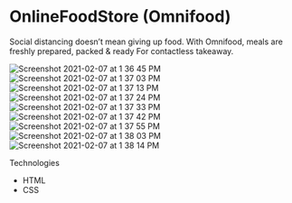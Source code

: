# OnlineFoodStore (Omnifood)
Social distancing doesn’t mean giving up food. 
With Omnifood, meals are freshly prepared, packed &amp; ready For contactless takeaway.

![Screenshot 2021-02-07 at 1 36 45 PM](https://user-images.githubusercontent.com/71220433/107137674-d743b580-6949-11eb-8d79-c6b518ee804f.png)
![Screenshot 2021-02-07 at 1 37 03 PM](https://user-images.githubusercontent.com/71220433/107137678-d9a60f80-6949-11eb-8611-2685af45ef12.png)
![Screenshot 2021-02-07 at 1 37 13 PM](https://user-images.githubusercontent.com/71220433/107137679-db6fd300-6949-11eb-8dfa-9b776758ebb8.png)
![Screenshot 2021-02-07 at 1 37 24 PM](https://user-images.githubusercontent.com/71220433/107137681-dd399680-6949-11eb-9859-3c4539e0a313.png)
![Screenshot 2021-02-07 at 1 37 33 PM](https://user-images.githubusercontent.com/71220433/107137684-de6ac380-6949-11eb-9f17-8d53773f007a.png)
![Screenshot 2021-02-07 at 1 37 42 PM](https://user-images.githubusercontent.com/71220433/107137686-e0348700-6949-11eb-9135-fc0320ec7660.png)
![Screenshot 2021-02-07 at 1 37 55 PM](https://user-images.githubusercontent.com/71220433/107137688-e1fe4a80-6949-11eb-995a-6655b725f5e9.png)
![Screenshot 2021-02-07 at 1 38 03 PM](https://user-images.githubusercontent.com/71220433/107137690-e3c80e00-6949-11eb-8d40-9c7467b8e1b9.png)
![Screenshot 2021-02-07 at 1 38 14 PM](https://user-images.githubusercontent.com/71220433/107137692-e4f93b00-6949-11eb-8deb-47a19ac25686.png)

Technologies
* HTML
* CSS
